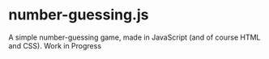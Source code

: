 # number-guessing.js
A simple number-guessing game, made in JavaScript (and of course HTML and CSS). Work in Progress
